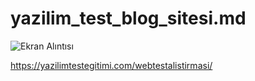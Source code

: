 # yazilim_test_blog_sitesi.md

![Ekran Alıntısı](https://github.com/onuryuney/yazilim_test_blog_sitesi.md/assets/118278996/02f2eb6f-d0f3-45b2-92ea-75b6e4ec60c4)

https://yazilimtestegitimi.com/webtestalistirmasi/
